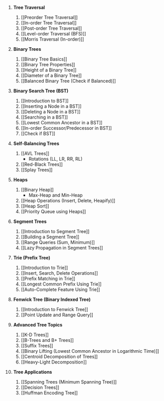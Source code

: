 1. **Tree Traversal**
   1. [[Preorder Tree Traversal]]
   2. [[In-order Tree Traversal]]
   3. [[Post-order Tree Traversal]]
   4. [[Level-order Traversal (BFS)]]
   5. [[Morris Traversal (In-order)]]

2. **Binary Trees**
   1. [[Binary Tree Basics]]
   2. [[Binary Tree Properties]]
   3. [[Height of a Binary Tree]]
   4. [[Diameter of a Binary Tree]]
   5. [[Balanced Binary Tree (Check if Balanced)]]

3. **Binary Search Tree (BST)**
   1. [[Introduction to BST]]
   2. [[Inserting a Node in a BST]]
   3. [[Deleting a Node in a BST]]
   4. [[Searching in a BST]]
   5. [[Lowest Common Ancestor in a BST]]
   6. [[In-order Successor/Predecessor in BST]]
   7. [[Check if BST]]

4. **Self-Balancing Trees**
   1. [[AVL Trees]]
      - Rotations (LL, LR, RR, RL)
   2. [[Red-Black Trees]]
   3. [[Splay Trees]]

5. **Heaps**
   1. [[Binary Heap]]
      - Max-Heap and Min-Heap
   2. [[Heap Operations (Insert, Delete, Heapify)]]
   3. [[Heap Sort]]
   4. [[Priority Queue using Heaps]]

6. **Segment Trees**
   1. [[Introduction to Segment Tree]]
   2. [[Building a Segment Tree]]
   3. [[Range Queries (Sum, Minimum)]]
   4. [[Lazy Propagation in Segment Trees]]

7. **Trie (Prefix Tree)**
   1. [[Introduction to Trie]]
   2. [[Insert, Search, Delete Operations]]
   3. [[Prefix Matching in Trie]]
   4. [[Longest Common Prefix Using Trie]]
   5. [[Auto-Complete Feature Using Trie]]

8. **Fenwick Tree (Binary Indexed Tree)**
   1. [[Introduction to Fenwick Tree]]
   2. [[Point Update and Range Query]]

9. **Advanced Tree Topics**
   1. [[K-D Trees]]
   2. [[B-Trees and B+ Trees]]
   3. [[Suffix Trees]]
   4. [[Binary Lifting (Lowest Common Ancestor in Logarithmic Time)]]
   5. [[Centroid Decomposition of Trees]]
   6. [[Heavy-Light Decomposition]]
   
10. **Tree Applications**
    1. [[Spanning Trees (Minimum Spanning Tree)]]
    2. [[Decision Trees]]
    3. [[Huffman Encoding Tree]]

